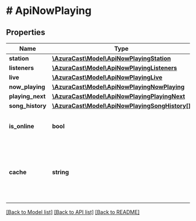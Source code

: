 # # ApiNowPlaying

## Properties

Name | Type | Description | Notes
------------ | ------------- | ------------- | -------------
**station** | [**\AzuraCast\Model\ApiNowPlayingStation**](ApiNowPlayingStation.md) |  | [optional]
**listeners** | [**\AzuraCast\Model\ApiNowPlayingListeners**](ApiNowPlayingListeners.md) |  | [optional]
**live** | [**\AzuraCast\Model\ApiNowPlayingLive**](ApiNowPlayingLive.md) |  | [optional]
**now_playing** | [**\AzuraCast\Model\ApiNowPlayingNowPlaying**](ApiNowPlayingNowPlaying.md) |  | [optional]
**playing_next** | [**\AzuraCast\Model\ApiNowPlayingPlayingNext**](ApiNowPlayingPlayingNext.md) |  | [optional]
**song_history** | [**\AzuraCast\Model\ApiNowPlayingSongHistory[]**](ApiNowPlayingSongHistory.md) |  | [optional]
**is_online** | **bool** | Whether the stream is currently online. | [optional]
**cache** | **string** | Debugging information about where the now playing data comes from. | [optional]

[[Back to Model list]](../../README.md#models) [[Back to API list]](../../README.md#endpoints) [[Back to README]](../../README.md)
